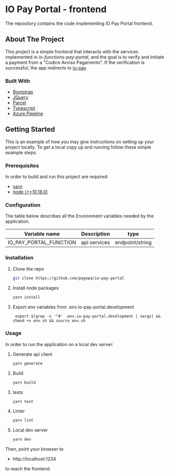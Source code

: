 # IO Pay Portal - frontend

The repository contains the code implementing IO Pay Portal frontend.

## About The Project

This project is a simple frontend that interacts with the services implemented in _io-functions-pay-portal_, and the goal is to verify and initiate a payment from a "Codice Avviso Pagamento". If the verification is successful, the app redirects to [io-pay](https://github.com/pagopa/io-pay).

### Built With

* [Bootstrap](https://getbootstrap.com)
* [JQuery](https://jquery.com)
* [Parcel](https://parceljs.org)
* [Typescript](https://www.typescriptlang.org)
* [Azure Pipeline](https://azure.microsoft.com)

<!-- GETTING STARTED -->
## Getting Started

This is an example of how you may give instructions on setting up your project locally.
To get a local copy up and running follow these simple example steps.

### Prerequisites

In order to build and run this project are required:

- [yarn](https://yarnpkg.com/)
- [node (>=10.18.0)](https://nodejs.org/it/)

### Configuration

The table below describes all the Environment variables needed by the application.

| Variable name | Description | type |
|----------------|-------------|------|
|IO\_PAY\_PORTAL\_FUNCTION| api services | endpoint/string

### Installation

1. Clone the repo
   ```sh
   git clone https://github.com/pagopa/io-pay-portal
   ```
2. Install node packages
   ```sh
   yarn install
   ```
3. Export env variables from .env.io-pay-portal.development
   ```JS
    export $(grep -v '^#' .env.io-pay-portal.development | xargs) && chmod +x env.sh && source env.sh
   ```

### Usage

In order to run the application on a local dev server:

1. Generate api client 
   ```sh
   yarn generate
   ```
2. Build 
   ```sh
   yarn build
3. tests 
   ```sh
   yarn test
   ```
4. Linter 
   ```sh
   yarn lint
4. Local dev server
   ```sh
   yarn dev
Then, point your browser to

- http://localhost:1234 

to reach the frontend.   


